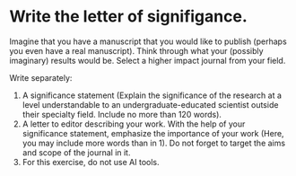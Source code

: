 # Write the letter of signifigance.

Imagine that you have a manuscript that you would like to publish (perhaps you even have a real manuscript).
Think through what your (possibly imaginary) results would be.
Select a higher impact journal from your field.

Write separately:
1. A significance statement (Explain the significance of the research at a level understandable to an undergraduate-educated scientist outside their specialty field. Include no more than 120 words).
2. A letter to editor describing your work. With the help of your significance statement, emphasize the importance of your work (Here, you may include more words than in 1). Do not forget to target the aims and scope of the journal in it.
3. For this exercise, do not use AI tools.